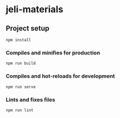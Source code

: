 # jeli-materials
## Project setup

```npm install```

### Compiles and minifies for production

```npm run build```

### Compiles and hot-reloads for development

```npm run serve```

### Lints and fixes files

```npm run lint```
